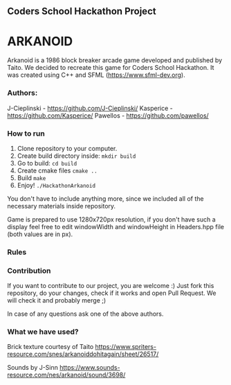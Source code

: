 ## Coders School Hackathon Project
# ARKANOID
Arkanoid is a 1986 block breaker arcade game developed and published by Taito.
We decided to recreate this game for Coders School Hackathon. It was created using C++ and SFML (https://www.sfml-dev.org).

### Authors:
J-Cieplinski - https://github.com/J-Cieplinski/
Kasperice - https://github.com/Kasperice/
Pawellos - https://github.com/pawellos/

### How to run
1. Clone repository to your computer.
2. Create build directory inside:
   <code>mkdir build</code>
3. Go to build:
   <code>cd build</code>
4. Create cmake files
   <code>cmake ..</code>
5. Build
   <code>make</code>
6. Enjoy!
   <code>./HackathonArkanoid</code>

You don't have to include anything more, since we included all of the necessary materials inside repository.

Game is prepared to use 1280x720px resolution, if you don't have such a display feel free to edit windowWidth and windowHeight in Headers.hpp file (both values are in px).

### Rules




### Contribution
If you want to contribute to our project, you are welcome :) 
Just fork this repository, do your changes, check if it works and open Pull Request. We will check it and probably merge ;)

In case of any questions ask one of the above authors.


### What we have used?
Brick texture courtesy of Taito
https://www.spriters-resource.com/snes/arkanoiddohitagain/sheet/26517/


Sounds by J-Sinn
https://www.sounds-resource.com/nes/arkanoid/sound/3698/
